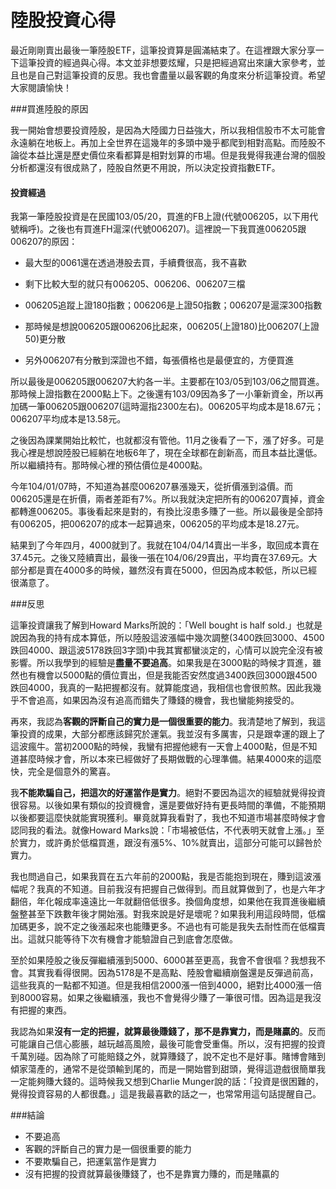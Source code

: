# 陸股投資心得

最近剛剛賣出最後一筆陸股ETF，這筆投資算是圓滿結束了。在這裡跟大家分享一下這筆投資的經過與心得。本文並非想要炫耀，只是把經過寫出來讓大家參考，並且也是自己對這筆投資的反思。我也會盡量以最客觀的角度來分析這筆投資。希望大家閱讀愉快！

###買進陸股的原因

我一開始會想要投資陸股，是因為大陸國力日益強大，所以我相信股市不太可能會永遠躺在地板上。再加上全世界在這幾年的多頭中幾乎都爬到相對高點。而陸股不論從本益比還是歷史價位來看都算是相對划算的市場。但是我覺得我連台灣的個股分析都還沒有很成熟了，陸股自然更不用說，所以決定投資指數ETF。

#### 投資經過

我第一筆陸股投資是在民國103/05/20，買進的FB上證(代號006205，以下用代號稱呼)。之後也有買進FH滬深(代號006207)。這裡說一下我買進006205跟006207的原因：

- 最大型的0061還在透過港股去買，手續費很高，我不喜歡

- 剩下比較大型的就只有006205、006206、006207三檔

- 006205追蹤上證180指數；006206是上證50指數；006207是滬深300指數

- 那時候是想說006205跟006206比起來，006205(上證180)比006207(上證50)更分散

- 另外006207有分散到深證也不錯，每張價格也是最便宜的，方便買進

所以最後是006205跟006207大約各一半。主要都在103/05到103/06之間買進。那時候上證指數在2000點上下。之後還有103/09因為多了一小筆新資金，所以再加碼一筆006205跟006207(這時滬指2300左右)。006205平均成本是18.67元；006207平均成本是13.58元。

之後因為課業開始比較忙，也就都沒有管他。11月之後看了一下，漲了好多。可是我心裡是想說陸股已經躺在地板6年了，現在全球都在創新高，而且本益比還低。所以繼續持有。那時候心裡的預估價位是4000點。

今年104/01/07時，不知道為甚麼006207暴漲幾天，從折價漲到溢價。而006205還是在折價，兩者差距有7%。所以我就決定把所有的006207賣掉，資金都轉進006205。事後看起來是對的，有換比沒患多賺了一些。所以最後是全部持有006205，把006207的成本一起算過來，006205的平均成本是18.27元。

結果到了今年四月，4000就到了。我就在104/04/14賣出一半多，取回成本賣在37.45元。之後又陸續賣出，最後一張在104/06/29賣出，平均賣在37.69元。大部分都是賣在4000多的時候，雖然沒有賣在5000，但因為成本較低，所以已經很滿意了。

###反思

這筆投資讓我了解到Howard Marks所說的：「Well bought is half sold.」也就是說因為我的持有成本算低，所以陸股這波漲幅中幾次調整(3400跌回3000、4500跌回4000、跟這波5178跌回3字頭)中我其實都蠻淡定的，心情可以說完全沒有被影響。所以我學到的經驗是**盡量不要追高**。如果我是在3000點的時候才買進，雖然也有機會以5000點的價位賣出，但是我能否安然度過3400跌回3000跟4500跌回4000，我真的一點把握都沒有。就算能度過，我相信也會很煎熬。因此我幾乎不會追高，如果因為沒有追高而錯失了賺錢的機會，我也蠻能夠接受的。

再來，我認為**客觀的評斷自己的實力是一個很重要的能力**。我清楚地了解到，我這筆投資的成果，大部分都應該歸究於運氣。我並沒有多厲害，只是跟幸運的跟上了這波瘋牛。當初2000點的時候，我蠻有把握他總有一天會上4000點，但是不知道甚麼時候才會，所以本來已經做好了長期做戰的心理準備。結果4000來的這麼快，完全是個意外的驚喜。

我**不能欺騙自己，把這次的好運當作是實力**。絕對不要因為這次的經驗就覺得投資很容易。以後如果有類似的投資機會，還是要做好持有更長時間的準備，不能預期以後都要這麼快就能實現獲利。畢竟就算我看對了，我也不知道市場甚麼時候才會認同我的看法。就像Howard Marks說：「市場被低估，不代表明天就會上漲。」至於實力，或許勇於低檔買進，跟沒有漲5%、10%就賣出，這部分可能可以歸咎於實力。

我也問過自己，如果我買在五六年前的2000點，我是否能抱到現在，賺到這波漲幅呢？我真的不知道。目前我沒有把握自己做得到。而且就算做到了，也是六年才翻倍，年化報成率遠遠比一年就翻倍低很多。換個角度想，如果他在我買進後繼續盤整甚至下跌數年後才開始漲。對我來說是好是壞呢？如果我利用這段時間，低檔加碼更多，說不定之後漲起來也能賺更多。不過也有可能是我失去耐性而在低檔賣出。這就只能等待下次有機會才能驗證自己到底會怎麼做。

至於如果陸股之後反彈繼續漲到5000、6000甚至更高，我會不會很嘔？我想我不會。其實我看得很開。因為5178是不是高點、陸股會繼續崩盤還是反彈過前高，這些我真的一點都不知道。但是我相信2000漲一倍到4000，絕對比4000漲一倍到8000容易。如果之後繼續漲，我也不會覺得少賺了一筆很可惜。因為這是我沒有把握的東西。

我認為如果**沒有一定的把握，就算最後賺錢了，那不是靠實力，而是賭贏的**。反而可能讓自己信心膨脹，越玩越高風險，最後可能會受重傷。所以，沒有把握的投資千萬別碰。因為除了可能賠錢之外，就算賺錢了，說不定也不是好事。賭博會賭到傾家蕩產的，通常不是從頭輸到尾的，而是一開始嘗到甜頭，覺得這遊戲很簡單我一定能夠賺大錢的。這時候我又想到Charlie Munger說的話：｢投資是很困難的，覺得投資容易的人都很蠢。」這是我最喜歡的話之一，也常常用這句話提醒自己。

###結論

- 不要追高
- 客觀的評斷自己的實力是一個很重要的能力
- 不要欺騙自己，把運氣當作是實力
- 沒有把握的投資就算最後賺錢了，也不是靠實力賺的，而是賭贏的
